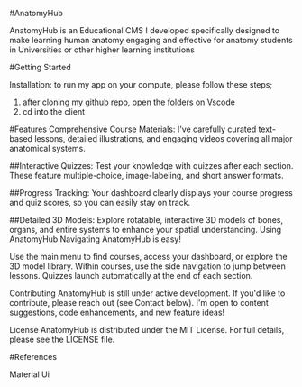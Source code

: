 #AnatomyHub

AnatomyHub is an Educational CMS I developed specifically designed to make learning human anatomy engaging and effective for anatomy students in 
Universities or other higher learning institutions

#Getting Started

Installation: to run my app on your compute, please follow these steps;

1. after cloning my github repo, open the folders on Vscode
2. cd into the client 


#Features
Comprehensive Course Materials: I've carefully curated text-based lessons, detailed illustrations, and engaging videos covering all major anatomical systems.

##Interactive Quizzes: Test your knowledge with quizzes after each section. These feature multiple-choice, image-labeling, and short answer formats.

##Progress Tracking: Your dashboard clearly displays your course progress and quiz scores, so you can easily stay on track.

##Detailed 3D Models: Explore rotatable, interactive 3D models of bones, organs, and entire systems to enhance your spatial understanding.
Using AnatomyHub
Navigating AnatomyHub is easy!

Use the main menu to find courses, access your dashboard, or explore the 3D model library.
Within courses, use the side navigation to jump between lessons.
Quizzes launch automatically at the end of each section.

Contributing
AnatomyHub is still under active development. If you'd like to contribute, please reach out (see Contact below). I'm open to content suggestions, code enhancements, and new feature ideas!

License
AnatomyHub is distributed under the MIT License. For full details, please see the LICENSE file.

#References

Material Ui
